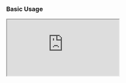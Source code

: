 ### Basic Usage

<iframe
  src="https://codesandbox.io/embed/red-sunset-1ph98?expanddevtools=1&fontsize=14&hidenavigation=1&module=%2Fsrc%2FApp.js&theme=dark"
  style={{
    width: "100%",
    height: 500,
    border: 0,
    borderRadius: 4,
    overflow: "hidden"
  }}
  title="red-sunset-1ph98"
  allow="accelerometer; ambient-light-sensor; camera; encrypted-media; geolocation; gyroscope; hid; microphone; midi; payment; usb; vr; xr-spatial-tracking"
  sandbox="allow-forms allow-modals allow-popups allow-presentation allow-same-origin allow-scripts"
/>
